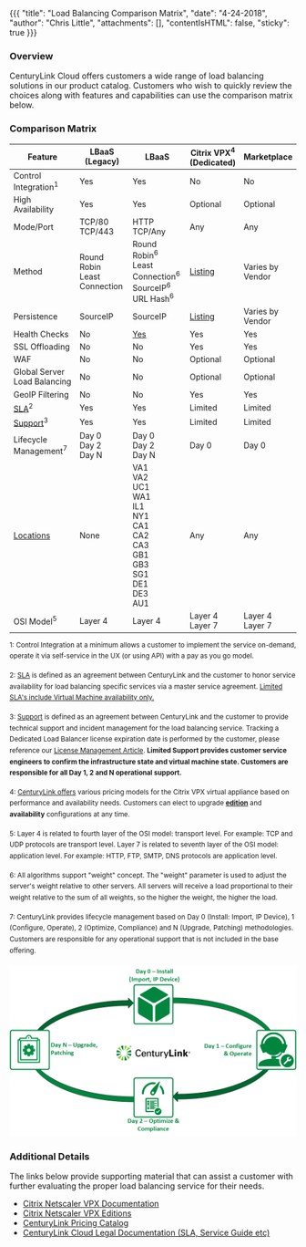 {{{
  "title": "Load Balancing Comparison Matrix",
  "date": "4-24-2018",
  "author": "Chris Little",
  "attachments": [],
  "contentIsHTML": false,
  "sticky": true
}}}

### Overview

CenturyLink Cloud offers customers a wide range of load balancing solutions in our product catalog.  Customers who wish to quickly review the choices along with features and capabilities can use the comparison matrix below.

### Comparison Matrix

**Feature**|**LBaaS<br>(Legacy)**|**LBaaS**|**Citrix VPX<sup>4</sup><br>(Dedicated)**|**Marketplace**
-----------|---------------------|---------|-----------------------------------------|-------------
Control Integration<sup>1</sup>|Yes|Yes|No|No
High Availability|Yes|Yes|Optional|Optional
Mode/Port|TCP/80<br>TCP/443|HTTP<br>TCP/Any|Any|Any
Method|Round Robin<br>Least Connection|Round Robin<sup>6</sup><br>Least Connection<sup>6</sup><br>SourceIP<sup>6</sup><br>URL Hash<sup>6</sup>|[Listing](http://docs.citrix.com/en-us/netscaler/11-1/load-balancing/load-balancing-customizing-algorithms.html)|Varies by<br>Vendor
Persistence|SourceIP|SourceIP|[Listing](http://docs.citrix.com/en-us/netscaler/11-1/load-balancing/load-balancing-persistence/persistence.html)|Varies by<br>Vendor
Health Checks|No|[Yes](../General/LBaaS/getting-started-with-load-balancer-as-a-service.md)|Yes|Yes
SSL Offloading|No|No|Yes|Yes
WAF|No|No|Optional|Optional
Global Server Load Balancing|No|No|Optional|Optional
GeoIP Filtering|No|No|Yes|Yes
[SLA](//www.ctl.io/legal/sla/)<sup>2</sup>|Yes|Yes|Limited|Limited
[Support](../Support/how-do-i-report-a-support-issue.md)<sup>3</sup>|Yes|Yes|Limited|Limited
Lifecycle Management<sup>7</sup>|Day 0<br>Day 2<br>Day N|Day 0<br>Day 2<br>Day N|Day 0|Day 0
[Locations](../General/CenturyLinkCloud/centurylink-cloud-data-center-locations.md)|None|VA1<br>VA2<br>UC1<br>WA1<br>IL1<br>NY1<br>CA1<br>CA2<br>CA3<br>GB1<br>GB3<br>SG1<br>DE1<br>DE3<br>AU1|Any|Any
OSI Model<sup>5</sup>|Layer 4|Layer 4|Layer 4<br>Layer 7|Layer 4<br>Layer 7

<sup>1: Control Integration at a minimum allows a customer to implement the service on-demand, operate it via self-service in the UX (or using API) with a pay as you go model.</sup>

<sup>2: [SLA](//www.ctl.io/legal/sla/) is defined as an agreement between CenturyLink and the customer to honor service availability for load balancing specific services via a master service agreement. [Limited SLA's include Virtual Machine availability only.](//www.ctl.io/legal/sla/)</sup>

<sup>3: [Support](//www.ctl.io/support/) is defined as an agreement between CenturyLink and the customer to provide technical support and incident management for the load balancing service. Tracking a Dedicated Load Balancer license expiration date is performed by the customer, please reference our [License Management Article](../Network/dedicated-load-balancer-license-management.md). **Limited Support provides customer service engineers to confirm the infrastructure state and virtual machine state.  Customers are responsible for all Day 1, 2 and N operational support.**</sup>

<sup>4: [CenturyLink offers](//www.ctl.io/pricing/) various pricing models for the Citrix VPX virtual appliance based on performance and availability needs.  Customers can elect to upgrade **[edition](//www.citrix.com/products/netscaler-adc/platforms.html#editions)** and **availability** configurations at any time.</sup>

<sup>5: Layer 4 is related to fourth layer of the OSI model: transport level. For example: TCP and UDP protocols are transport level. Layer 7 is related to seventh layer of the OSI model: application level. For example: HTTP, FTP, SMTP, DNS protocols are application level.</sup>

<sup>6: All algorithms support "weight" concept. The "weight" parameter is used to adjust the server's weight relative to other servers. All servers will receive a load proportional to their weight relative to the sum of all weights, so the higher the weight, the higher the load.</sup>

<sup>7: CenturyLink provides lifecycle management based on Day 0 (Install: Import, IP Device), 1 (Configure, Operate), 2 (Optimize, Compliance) and N (Upgrade, Patching) methodologies.  Customers are responsible for any operational support that is not included in the base offering.</sup>

  ![Lifecycle Management](../images/lifecycle-management.png)

### Additional Details
The links below provide supporting material that can assist a customer with further evaluating the proper load balancing service for their needs.

* [Citrix Netscaler VPX Documentation](http://docs.citrix.com/en-us/netscaler/11-1.html)
* [Citrix Netscaler VPX Editions](//www.citrix.com/products/netscaler-adc/platforms.html#editions)
* [CenturyLink Pricing Catalog](//www.ctl.io/pricing/)
* [CenturyLink Cloud Legal Documentation (SLA, Service Guide etc)](//www.ctl.io/legal/)
